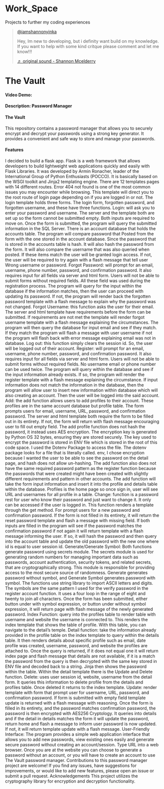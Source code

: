 # Work_Space
Projects to further my coding experiences

<blockquote class="tiktok-embed" cite="https://www.tiktok.com/@iamshannonyinka/video/7276145381422107950" data-video-id="7276145381422107950" style="max-width: 605px;min-width: 325px;" > <section> <a target="_blank" title="@iamshannonyinka" href="https://www.tiktok.com/@iamshannonyinka?refer=embed">@iamshannonyinka</a> <p>Hey, Im new to developing, but i definity want build on my knowledge. If you want to help with some kind critque please comment and let me know!!!</p> <a target="_blank" title="♬ original sound  - Shannon Mcelderry" href="https://www.tiktok.com/music/original-sound-Shannon-Mcelderry-7276145481661696810?refer=embed">♬ original sound  - Shannon Mcelderry</a> </section> </blockquote> <script async src="https://www.tiktok.com/embed.js"></script>


# The Vault
#### Video Demo:  <URL HERE>
#### Description: Password Manager

#### The Vault
This repository contains a password manager that allows you to securely encrypt and decrypt your passwords using a strong key generator. It provides a convenient and safe way to store and manage your passwords.

#### Features
I decided to build a flask app. Flask is a web framework that allows developers to build lightweight web applications quickly and easily with Flask Libraries. It was developed by Armin Ronacher, leader of the International Group of Python Enthusiasts (POCCO). It is basically based on the WSGI toolkit and Jinja2 templating engine.
There are 12 templates pages with 14 different routes. 
Error 404 not found is one of the most common issues you may encounter while browsing. This template will direct you to the root route of login page depending on if you are logged in or not.
The login template holds three forms. The login form, forgotten password, and forgotten username, and these have three functions. 
Login: will ask you to enter your password and username. The server and the template both are set up so the form cannot be submitted empty. Both inputs are required to move on. Once the form is submitted, the program will query the submitted information in the SQL Server. There is an account database that holds the accounts table. The program will compare password that Posted from the form with the one stored in the account database. Since the password that is stored in the accounts table is hash. It will also hash the password from the form. It will also compare the username that was also queried when posted. If these items match the user will be granted login access. If not, the user will be required to try again with a flash message that tell user Wrong username or password.
Forgot Password: will prompt for an email, username, phone number, password, and confirmation password.  It also requires input for all fields via server and html form. Users will not be able to submit forms without required fields. All these field was used during the registration process. The program will query for the input within the database if the information matches, then the user can proceed with updating its password. If not, the program will render back the forgotten password template with a flash message to explain why the password was not changed.
Forgot Username: this function asks the user for their email. The server and html template have requirements before the form can be submitted. If requirements are not met the template will render forgot username template with a flash message explaining the circumstances. The program will then query the database for input email and see if they match. If they match the program will flash a message with user username if not the program will flash back with error message explaining email was not in database.
Log out: this function simply clears the session id. So, the user will be logged out of their account.
Register: will prompt for an email, username, phone number, password, and confirmation password.  It also requires input for all fields via server and html form. Users will not be able to submit forms without required fields. No username email or phone number can be used twice. The program will query within the database and see if the input information already exists. If so, the program will render the register template with a flash message explaining the circumstance. If input information does not match the information in the database, then the program will allow user to insert new information within database which will also creating an account. Then the user will be logged into the said account.
Add: the add function allows users to add profiles to their account. These profiles are in the same account database but profile table. The form prompts users for email, username, URL, password, and confirmation password. The server and html template both require the form to be filled out in its entirety. If not, the form will return with flash message encouraging user to fill out empty field. The add profile function does not hash the password, it instead uses AES encryption. The encryption key is generated by Python OS 32 bytes, ensuring they are stored securely. The key used to encrypt the password is stored in ENV file which is stored in the root of this code space. I used the Dotenv Package to access the file. The dotenv package looks for a file that is literally called. env, I chose encryption because I wanted the user to be able to see the password on the detail page, and hash does not allow un-hashing. The add function also does not have the same required password pattern as the register function because the passwords that were created might have been created with slightly different requirements and pattern in other accounts. The add function will take the form input information and insert it into the profile and details table within the database.  Profiles is the home page so once sign in, user will see URL and usernames for all profile in a table.
Change: function is a password rest for user who know their password and just want to change it. It only can be accessed if the user is logged in. This function renders a template through the get method. For prompt users for a new password and confirmation password. If the form is not filled in its entirety, it will return the reset password template and flash a message with missing field. If both inputs are filled in the program will see if the password matches the confirmation password if not again it will return template with a flash message informing the user. If so, it will hash the password and then query into the account table and update the old password with the new one where id is equal to user session id.
Generate/Generate Symbol: Both functions generate password using secrets module. The secrets module is used for generating random numbers for managing important data such as passwords, account authentication, security tokens, and related secrets, that are cryptographically strong. This module is responsible for providing access to the most secure source of randomness. Generate generates password without symbol, and Generate Symbol generates password with symbol. The functions use string library to import ASCII letters and digits. The symbols are the same pattern I used for the verify password in the register account function. It uses a four loop in the range of eight and twenty to join all characters. Once the form has been submitted, either button under with symbol expression, or button under without symbol expression, it will return page with flash message of the newly generated password.
Index Function: query into the profiles table to render table with username and website the username is connected to. This renders the index template that shows the table of profile. With this table, you can navigate to the detail’s temple.
Detail function: take the information already provided in the profile table on the index template to query within the details table. It then renders details about specific profile such as email, date profile was created, username, password, and website the profiles are attached to. Once the query is returned, if it does not equal one it will return index page and flash message that details are not available, if it is a match the password from the query is then decrypted with the same key stored in ENV file and decoded back to a string. Jinja then shows the password within the table. Within the detail template there is the Update and Delete function.
Delete: uses user session id, website, username from the detail form. It queries this information to delete profile from the details and profiles table. Once deleted it returns to the index template.
Update: render template with form that prompt user for username, URL, password, and confirmation password. If form is submitted with empty field template update is returned with a flash message with reasoning. Once the form is filled in its entirety, and the password matches confirmation password, the password is then encrypted with AES256 Cryptology. It queries into details and if the detail in details matches the form it will update the password, return home and flash a message to inform user password is now updated. If not, it will return template update with a flash message.
User-Friendly Interface: The program provides a simple web application interface that allows you to add new passwords, view existing ones easily and generate secure password without creating an account/session.
Type URL into a web browser. Once you are at the website you can choose to generate a password without an account, or you will have to create an account to use The Vault password manager.
Contributions to this password manager project are welcome! If you find any issues, have suggestions for improvements, or would like to add new features, please open an issue or submit a pull request.
Acknowledgements
This project utilizes the cryptography library for encryption and decryption functionality.

